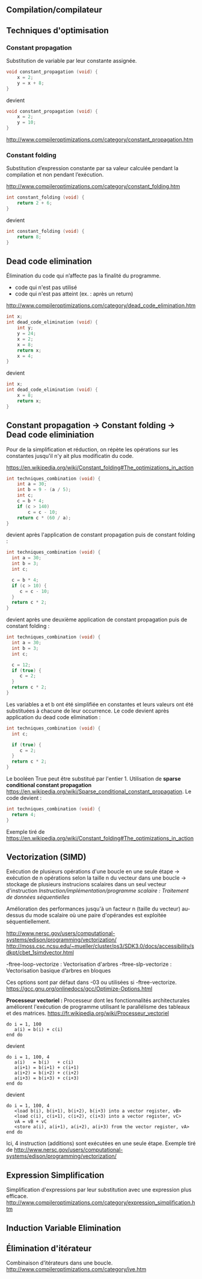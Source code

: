 ## Compilation/compilateur

## Techniques d'optimisation

### Constant propagation

Substitution de variable par leur constante assignée.

```c
void constant_propagation (void) {
	x = 2;
	y = x + 8;
}
```
devient
```c
void constant_propagation (void) {
	x = 2;
	y = 10;
}
```

<http://www.compileroptimizations.com/category/constant_propagation.htm>

### Constant folding

Substitution d’expression constante par sa valeur calculée pendant la compilation et non pendant l’exécution.

<http://www.compileroptimizations.com/category/constant_folding.htm>

```c
int constant_folding (void) {
	return 2 + 6;
}
```
devient
```c
int constant_folding (void) {
	return 8;
}
```

## Dead code elimination

Élimination du code qui n’affecte pas la finalité du programme. 
- code qui n'est pas utilisé
- code qui n'est pas atteint (ex. : après un return)

<http://www.compileroptimizations.com/category/dead_code_elimination.htm>

```c
int x;
int dead_code_elimination (void) {
	int y;
	y = 24;
	x = 2;
	x = 8;
	return x;
	x = 4;
}
```
devient
```c
int x;
int dead_code_elimination (void) {
	x = 8;
	return x;
}
```

## Constant propagation -> Constant folding -> Dead code eliminiation

Pour de la simplification et réduction, on répète les opérations sur les constantes jusqu'il n'y ait plus modificatin du code.

<https://en.wikipedia.org/wiki/Constant_folding#The_optimizations_in_action>

```c
int techniques_combination (void) {
	int a = 30;
	int b = 9 - (a / 5);
	int c;
	c = b * 4;
	if (c > 140)
		c = c - 10;
	return c * (60 / a);
}
```
devient après l'application de constant propagation puis de constant folding :
```c
int techniques_combination (void) {
  int a = 30;
  int b = 3;
  int c;

  c = b * 4;
  if (c > 10) {
     c = c - 10;
  }
  return c * 2;
}
```
devient après une deuxième application de constant propagation puis de constant folding :
```c
int techniques_combination (void) {
  int a = 30;
  int b = 3;
  int c;

  c = 12;
  if (true) {
     c = 2;
  }
  return c * 2;
}
```
Les variables a et b ont été simplifiée en constantes et leurs valeurs ont été substituées à chacune de leur occurrence.
Le code devient après application du dead code elimination :
```c
int techniques_combination (void) {
  int c;

  if (true) {
     c = 2;
  }
  return c * 2;
}
```
Le booléen True peut être substitué par l'entier 1.
Utilisation de **sparse conditional constant propagation** <https://en.wikipedia.org/wiki/Sparse_conditional_constant_propagation>.
Le code devient :
```c
int techniques_combination (void) {
  return 4;
}
```
Exemple tiré de <https://en.wikipedia.org/wiki/Constant_folding#The_optimizations_in_action>

## Vectorization (SIMD)

Exécution de plusieurs opérations d'une boucle en une seule étape
-> exécution de n opérations selon la taille n du vecteur dans une boucle
-> stockage de plusieurs instrucions scalaires dans un seul vecteur d'instruction
*Instruction/implémentation/programme scalaire : Traitement de données séquentielles*

Amélioration des performances jusqu'à un facteur n (taille du vecteur) au-dessus du mode scalaire où une paire d'opérandes est exploitée séquentiellement.

<http://www.nersc.gov/users/computational-systems/edison/programming/vectorization/>
<http://moss.csc.ncsu.edu/~mueller/cluster/ps3/SDK3.0/docs/accessibility/sdkpt/cbet_1simdvector.html>

-ftree-loop-vectorize : Vectorisation d'arbres
-ftree-slp-vectorize : Vectorisation basique d’arbres en bloques

Ces options sont par défaut dans -03 ou utilisées si -ftree-vectorize.
<https://gcc.gnu.org/onlinedocs/gcc/Optimize-Options.html>

**Processeur vectoriel :** Processeur dont les fonctionnalités architecturales améliorent l'exécution de programme utilisant le parallélisme des tableaux et des matrices.
<https://fr.wikipedia.org/wiki/Processeur_vectoriel>

```
do i = 1, 100
   a(i) = b(i) + c(i)
end do
```
devient
```
do i = 1, 100, 4
   a(i)   = b(i)   + c(i)
   a(i+1) = b(i+1) + c(i+1)
   a(i+2) = b(i+2) + c(i+2)
   a(i+3) = b(i+3) + c(i+3)
end do
```
devient
```
do i = 1, 100, 4
   <load b(i), b(i+1), b(i+2), b(i+3) into a vector register, vB>
   <load c(i), c(i+1), c(i+2), c(i+3) into a vector register, vC>
   vA = vB + vC
   <store a(i), a(i+1), a(i+2), a(i+3) from the vector register, vA>
end do
```
Ici, 4 instruction (additions) sont exécutées en une seule étape.
Exemple tiré de <http://www.nersc.gov/users/computational-systems/edison/programming/vectorization/>

## Expression Simplification

Simplification d'expressions par leur substitution avec une expression plus efficace.
<http://www.compileroptimizations.com/category/expression_simplification.htm>

## Induction Variable Elimination
## Élimination d'itérateur

Combinaison d’itérateurs dans une boucle.
<http://www.compileroptimizations.com/category/ive.htm>




